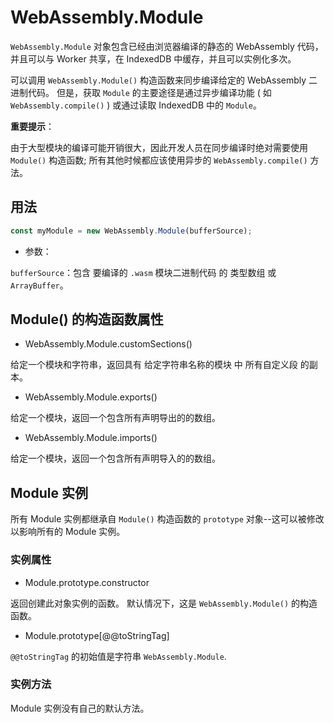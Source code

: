 # WebAssembly.Module

`WebAssembly.Module` 对象包含已经由浏览器编译的静态的 WebAssembly 代码，并且可以与 Worker 共享，在 IndexedDB 中缓存，并且可以实例化多次。

可以调用 `WebAssembly.Module()` 构造函数来同步编译给定的 WebAssembly 二进制代码。 但是，获取 `Module` 的主要途径是通过异步编译功能 ( 如 `WebAssembly.compile()` ) 或通过读取 IndexedDB 中的 `Module`。

**重要提示**：

由于大型模块的编译可能开销很大，因此开发人员在同步编译时绝对需要使用 `Module()` 构造函数; 所有其他时候都应该使用异步的 `WebAssembly.compile()` 方法。

## 用法

```ts
const myModule = new WebAssembly.Module(bufferSource);
```

* 参数：

`bufferSource`：包含 要编译的 `.wasm` 模块二进制代码 的 类型数组 或 `ArrayBuffer`。

## Module() 的构造函数属性

* WebAssembly.Module.customSections()

给定一个模块和字符串，返回具有 给定字符串名称的模块 中 所有自定义段 的副本。

* WebAssembly.Module.exports()

给定一个模块，返回一个包含所有声明导出的的数组。

* WebAssembly.Module.imports()

给定一个模块，返回一个包含所有声明导入的的数组。

## Module 实例

所有 Module 实例都继承自 `Module()` 构造函数的 `prototype` 对象--这可以被修改以影响所有的 Module 实例。

### 实例属性

* Module.prototype.constructor

返回创建此对象实例的函数。 默认情况下，这是 `WebAssembly.Module()` 的构造函数。

* Module.prototype[@@toStringTag]

`@@toStringTag` 的初始值是字符串 `WebAssembly.Module`.

### 实例方法

Module 实例没有自己的默认方法。